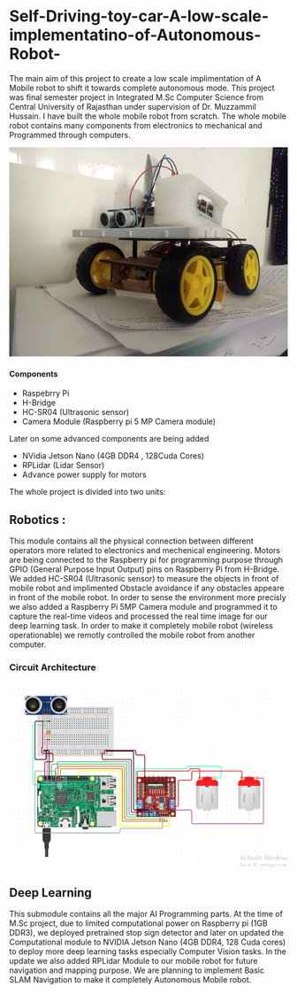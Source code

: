 # Self-Driving-toy-car-A-low-scale-implementatino-of-Autonomous-Robot-

The main aim of this project to create a low scale implimentation of A Mobile robot to shift it towards complete autonomous mode. This project was final semester project in Integrated M.Sc Computer Science from Central University of Rajasthan under supervision of Dr. Muzzammil Hussain. I have built the whole mobile robot from scratch. The whole mobile robot contains many components from electronics to mechanical and Programmed through computers.


<p align="center">
  <img src="https://github.com/BharatDadwaria/Self-Driving-toy-car-A-low-scale-implementatino-of-Autonomous-Robot-/blob/master/IMG_20190416_130608122.jpg?raw=true">
</p>


#### Components
* Raspebrry Pi
* H-Bridge
* HC-SR04 (Ultrasonic sensor)
* Camera Module (Raspberry pi 5 MP Camera module)

Later on some advanced components are being added 
* NVidia Jetson Nano (4GB DDR4 , 128Cuda Cores)
* RPLidar (Lidar Sensor)
* Advance power supply for motors

The whole project is divided into two units:
## Robotics :
This module contains all the physical connection between different operators more related to electronics and mechenical engineering. Motors are being connected to the Raspberry pi for programming purpose through GPIO (General Purpose Input Output) pins on Raspberry Pi from H-Bridge. We added HC-SR04 (Ultrasonic sensor) to measure the objects in front of mobile robot and implimented Obstacle avoidance if any obstacles appeare in front of the mobile robot. In order to sense the environment more precisly we also added a Raspberry Pi 5MP Camera module and programmed it to capture the real-time videos and processed the real time image for our deep learning task. In order to make it completely mobile robot (wireless operationable) we remotly controlled the mobile robot from another computer.  
### Circuit Architecture

<p align="center">
  <img src="https://raw.githubusercontent.com/BharatDadwaria/Self-Driving-toy-car-A-low-scale-implementatino-of-Autonomous-Robot-/master/sdc_circuit.PNG">
</p>

## Deep Learning
This submodule contains all the major AI Programming parts. At the time of M.Sc project, due to limited computational power on Raspberry pi (1GB DDR3), we deployed pretrained stop sign detector and later on updated the Computational module to NVIDIA Jetson Nano (4GB DDR4, 128 Cuda cores) to deploy more deep learning tasks especially Computer Vision tasks.
In the update we also added RPLidar Module to our mobile robot for future navigation and mapping purpose. We are planning to implement Basic SLAM Navigation to make it completely Autonomous Mobile robot.


